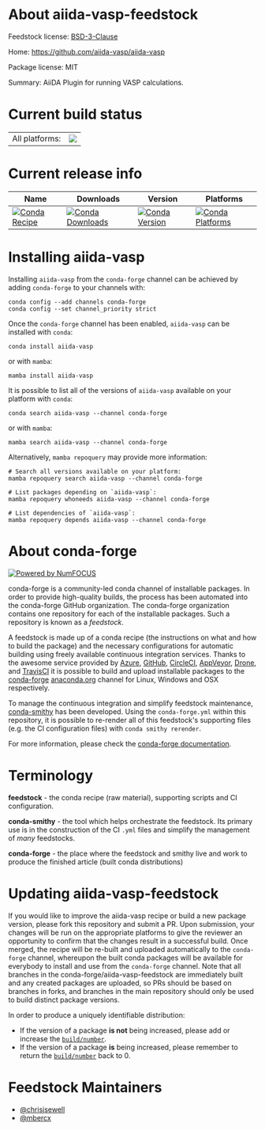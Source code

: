 About aiida-vasp-feedstock
==========================

Feedstock license: [BSD-3-Clause](https://github.com/conda-forge/aiida-vasp-feedstock/blob/main/LICENSE.txt)

Home: https://github.com/aiida-vasp/aiida-vasp

Package license: MIT

Summary: AiiDA Plugin for running VASP calculations.

Current build status
====================


<table><tr><td>All platforms:</td>
    <td>
      <a href="https://dev.azure.com/conda-forge/feedstock-builds/_build/latest?definitionId=16753&branchName=main">
        <img src="https://dev.azure.com/conda-forge/feedstock-builds/_apis/build/status/aiida-vasp-feedstock?branchName=main">
      </a>
    </td>
  </tr>
</table>

Current release info
====================

| Name | Downloads | Version | Platforms |
| --- | --- | --- | --- |
| [![Conda Recipe](https://img.shields.io/badge/recipe-aiida--vasp-green.svg)](https://anaconda.org/conda-forge/aiida-vasp) | [![Conda Downloads](https://img.shields.io/conda/dn/conda-forge/aiida-vasp.svg)](https://anaconda.org/conda-forge/aiida-vasp) | [![Conda Version](https://img.shields.io/conda/vn/conda-forge/aiida-vasp.svg)](https://anaconda.org/conda-forge/aiida-vasp) | [![Conda Platforms](https://img.shields.io/conda/pn/conda-forge/aiida-vasp.svg)](https://anaconda.org/conda-forge/aiida-vasp) |

Installing aiida-vasp
=====================

Installing `aiida-vasp` from the `conda-forge` channel can be achieved by adding `conda-forge` to your channels with:

```
conda config --add channels conda-forge
conda config --set channel_priority strict
```

Once the `conda-forge` channel has been enabled, `aiida-vasp` can be installed with `conda`:

```
conda install aiida-vasp
```

or with `mamba`:

```
mamba install aiida-vasp
```

It is possible to list all of the versions of `aiida-vasp` available on your platform with `conda`:

```
conda search aiida-vasp --channel conda-forge
```

or with `mamba`:

```
mamba search aiida-vasp --channel conda-forge
```

Alternatively, `mamba repoquery` may provide more information:

```
# Search all versions available on your platform:
mamba repoquery search aiida-vasp --channel conda-forge

# List packages depending on `aiida-vasp`:
mamba repoquery whoneeds aiida-vasp --channel conda-forge

# List dependencies of `aiida-vasp`:
mamba repoquery depends aiida-vasp --channel conda-forge
```


About conda-forge
=================

[![Powered by
NumFOCUS](https://img.shields.io/badge/powered%20by-NumFOCUS-orange.svg?style=flat&colorA=E1523D&colorB=007D8A)](https://numfocus.org)

conda-forge is a community-led conda channel of installable packages.
In order to provide high-quality builds, the process has been automated into the
conda-forge GitHub organization. The conda-forge organization contains one repository
for each of the installable packages. Such a repository is known as a *feedstock*.

A feedstock is made up of a conda recipe (the instructions on what and how to build
the package) and the necessary configurations for automatic building using freely
available continuous integration services. Thanks to the awesome service provided by
[Azure](https://azure.microsoft.com/en-us/services/devops/), [GitHub](https://github.com/),
[CircleCI](https://circleci.com/), [AppVeyor](https://www.appveyor.com/),
[Drone](https://cloud.drone.io/welcome), and [TravisCI](https://travis-ci.com/)
it is possible to build and upload installable packages to the
[conda-forge](https://anaconda.org/conda-forge) [anaconda.org](https://anaconda.org/)
channel for Linux, Windows and OSX respectively.

To manage the continuous integration and simplify feedstock maintenance,
[conda-smithy](https://github.com/conda-forge/conda-smithy) has been developed.
Using the ``conda-forge.yml`` within this repository, it is possible to re-render all of
this feedstock's supporting files (e.g. the CI configuration files) with ``conda smithy rerender``.

For more information, please check the [conda-forge documentation](https://conda-forge.org/docs/).

Terminology
===========

**feedstock** - the conda recipe (raw material), supporting scripts and CI configuration.

**conda-smithy** - the tool which helps orchestrate the feedstock.
                   Its primary use is in the construction of the CI ``.yml`` files
                   and simplify the management of *many* feedstocks.

**conda-forge** - the place where the feedstock and smithy live and work to
                  produce the finished article (built conda distributions)


Updating aiida-vasp-feedstock
=============================

If you would like to improve the aiida-vasp recipe or build a new
package version, please fork this repository and submit a PR. Upon submission,
your changes will be run on the appropriate platforms to give the reviewer an
opportunity to confirm that the changes result in a successful build. Once
merged, the recipe will be re-built and uploaded automatically to the
`conda-forge` channel, whereupon the built conda packages will be available for
everybody to install and use from the `conda-forge` channel.
Note that all branches in the conda-forge/aiida-vasp-feedstock are
immediately built and any created packages are uploaded, so PRs should be based
on branches in forks, and branches in the main repository should only be used to
build distinct package versions.

In order to produce a uniquely identifiable distribution:
 * If the version of a package **is not** being increased, please add or increase
   the [``build/number``](https://docs.conda.io/projects/conda-build/en/latest/resources/define-metadata.html#build-number-and-string).
 * If the version of a package **is** being increased, please remember to return
   the [``build/number``](https://docs.conda.io/projects/conda-build/en/latest/resources/define-metadata.html#build-number-and-string)
   back to 0.

Feedstock Maintainers
=====================

* [@chrisjsewell](https://github.com/chrisjsewell/)
* [@mbercx](https://github.com/mbercx/)

